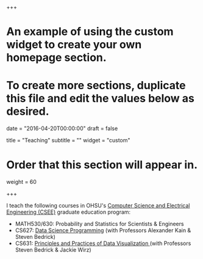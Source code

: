+++
# An example of using the custom widget to create your own homepage section.
# To create more sections, duplicate this file and edit the values below as desired.

date = "2016-04-20T00:00:00"
draft = false

title = "Teaching"
subtitle = ""
widget = "custom"

# Order that this section will appear in.
weight = 60

+++

I teach the following courses in OHSU's <a href = "https://www.ohsu.edu/xd/education/schools/school-of-medicine/departments/basic-science-departments/csee/" target="_blank">Computer Science and Electrical Engineering (CSEE)</a> graduate education program:

- MATH530/630: Probability and Statistics for Scientists & Engineers
- CS627: <a href = "http://cslu.ohsu.edu/~kain/CS627/" target="_blank">Data Science Programming</a> (with Professors Alexander Kain & Steven Bedrick)
- CS631: <a href = "http://cslu.ohsu.edu/~bedricks/courses/cs631/" target="_blank">Principles and Practices of Data Visualization </a> (with Professors Steven Bedrick & Jackie Wirz)
